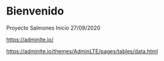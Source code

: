 # Bienvenido
Proyecto Salmones
Inicio 27/09/2020


https://adminlte.io/

https://adminlte.io/themes/AdminLTE/pages/tables/data.html
